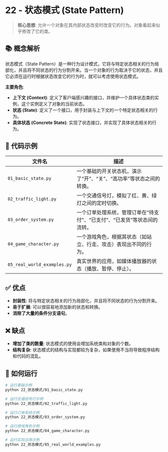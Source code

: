 # 22 - 状态模式 (State Pattern)

> **核心思想**: 允许一个对象在其内部状态改变时改变它的行为。对象看起来似乎修改了它的类。

## 📚 概念解析

状态模式（State Pattern）是一种行为设计模式，它将与特定状态相关的行为局部化，并且将不同状态的行为分割开来。当一个对象的行为取决于它的状态，并且它必须在运行时根据状态改变它的行为时，就可以考虑使用状态模式。

**主要角色**:
- **上下文 (Context)**: 定义了客户端感兴趣的接口，并维护一个具体状态类的实例，这个实例定义了对象的当前状态。
- **状态 (State)**: 定义了一个接口，用于封装与上下文的一个特定状态相关的行为。
- **具体状态 (Concrete State)**: 实现了状态接口，并实现了具体状态相关的行为。

## 📂 代码示例

| 文件名                  | 描述                                                           |
| ----------------------- | -------------------------------------------------------------- |
| `01_basic_state.py`     | 一个基础的开关状态机，演示了“开”、“关”、“高功率”等状态之间的转换。 |
| `02_traffic_light.py`   | 一个交通信号灯，模拟了红、黄、绿灯之间的定时切换。             |
| `03_order_system.py`    | 一个订单处理系统，管理订单在“待支付”、“已支付”、“已发货”等状态间的流转。 |
| `04_game_character.py`  | 一个游戏角色，根据其状态（如站立、行走、攻击）表现出不同的行为。   |
| `05_real_world_examples.py`| 真实世界的应用，如媒体播放器的状态（播放、暂停、停止）。       |

## ✅ 优点

- **封装性**: 将与特定状态相关的行为局部化，并且将不同状态的行为分割开来。
- **易于扩展**: 可以很容易地添加新的状态和转换。
- **消除了大量的条件分支语句**。

## ❌ 缺点

- **增加了类的数量**: 状态模式的使用会增加系统类和对象的个数。
- **结构复杂**: 状态模式的结构与实现都较为复杂，如果使用不当将导致程序结构和代码的混乱。

## 🚀 如何运行

```bash
# 运行基础示例
python 22_状态模式/01_basic_state.py

# 运行交通信号灯示例
python 22_状态模式/02_traffic_light.py

# 运行订单系统示例
python 22_状态模式/03_order_system.py

# 运行游戏角色示例
python 22_状态模式/04_game_character.py

# 运行实际应用示例
python 22_状态模式/05_real_world_examples.py
```

